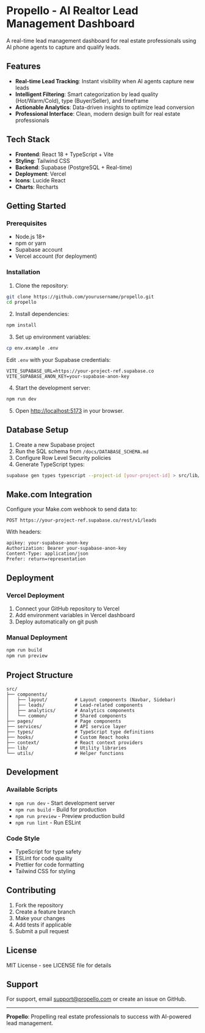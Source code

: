 # Propello - AI Realtor Lead Management Dashboard

A real-time lead management dashboard for real estate professionals using AI phone agents to capture and qualify leads.

## Features

- **Real-time Lead Tracking**: Instant visibility when AI agents capture new leads
- **Intelligent Filtering**: Smart categorization by lead quality (Hot/Warm/Cold), type (Buyer/Seller), and timeframe
- **Actionable Analytics**: Data-driven insights to optimize lead conversion
- **Professional Interface**: Clean, modern design built for real estate professionals

## Tech Stack

- **Frontend**: React 18 + TypeScript + Vite
- **Styling**: Tailwind CSS
- **Backend**: Supabase (PostgreSQL + Real-time)
- **Deployment**: Vercel
- **Icons**: Lucide React
- **Charts**: Recharts

## Getting Started

### Prerequisites

- Node.js 18+
- npm or yarn
- Supabase account
- Vercel account (for deployment)

### Installation

1. Clone the repository:
```bash
git clone https://github.com/yourusername/propello.git
cd propello
```

2. Install dependencies:
```bash
npm install
```

3. Set up environment variables:
```bash
cp env.example .env
```

Edit `.env` with your Supabase credentials:
```
VITE_SUPABASE_URL=https://your-project-ref.supabase.co
VITE_SUPABASE_ANON_KEY=your-supabase-anon-key
```

4. Start the development server:
```bash
npm run dev
```

5. Open [http://localhost:5173](http://localhost:5173) in your browser.

## Database Setup

1. Create a new Supabase project
2. Run the SQL schema from `/docs/DATABASE_SCHEMA.md`
3. Configure Row Level Security policies
4. Generate TypeScript types:
```bash
supabase gen types typescript --project-id [your-project-id] > src/lib/database.types.ts
```

## Make.com Integration

Configure your Make.com webhook to send data to:
```
POST https://your-project-ref.supabase.co/rest/v1/leads
```

With headers:
```
apikey: your-supabase-anon-key
Authorization: Bearer your-supabase-anon-key
Content-Type: application/json
Prefer: return=representation
```

## Deployment

### Vercel Deployment

1. Connect your GitHub repository to Vercel
2. Add environment variables in Vercel dashboard
3. Deploy automatically on git push

### Manual Deployment

```bash
npm run build
npm run preview
```

## Project Structure

```
src/
├── components/
│   ├── layout/          # Layout components (Navbar, Sidebar)
│   ├── leads/           # Lead-related components
│   ├── analytics/       # Analytics components
│   └── common/          # Shared components
├── pages/               # Page components
├── services/            # API service layer
├── types/               # TypeScript type definitions
├── hooks/               # Custom React hooks
├── context/             # React context providers
├── lib/                 # Utility libraries
└── utils/               # Helper functions
```

## Development

### Available Scripts

- `npm run dev` - Start development server
- `npm run build` - Build for production
- `npm run preview` - Preview production build
- `npm run lint` - Run ESLint

### Code Style

- TypeScript for type safety
- ESLint for code quality
- Prettier for code formatting
- Tailwind CSS for styling

## Contributing

1. Fork the repository
2. Create a feature branch
3. Make your changes
4. Add tests if applicable
5. Submit a pull request

## License

MIT License - see LICENSE file for details

## Support

For support, email support@propello.com or create an issue on GitHub.

---

**Propello**: Propelling real estate professionals to success with AI-powered lead management.







